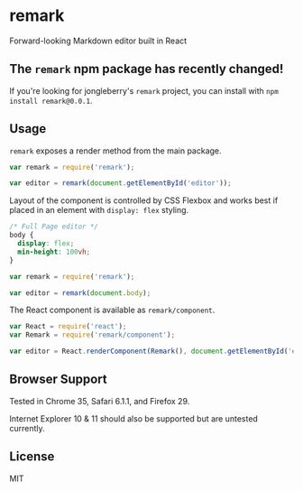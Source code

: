 remark
======

Forward-looking Markdown editor built in React

## The `remark` npm package has recently changed!

If you're looking for jongleberry's `remark` project, you can install with `npm install remark@0.0.1`.

## Usage

`remark` exposes a render method from the main package.

```js
var remark = require('remark');

var editor = remark(document.getElementById('editor'));
```

Layout of the component is controlled by CSS Flexbox and works best if placed in an element with `display: flex` styling.

```css
/* Full Page editor */
body {
  display: flex;
  min-height: 100vh;
}
```

```js
var remark = require('remark');

var editor = remark(document.body);
```

The React component is available as `remark/component`.

```js
var React = require('react');
var Remark = require('remark/component');

var editor = React.renderComponent(Remark(), document.getElementById('editor'));
```

## Browser Support

Tested in Chrome 35, Safari 6.1.1, and Firefox 29.

Internet Explorer 10 & 11 should also be supported but are untested currently.

## License

MIT
